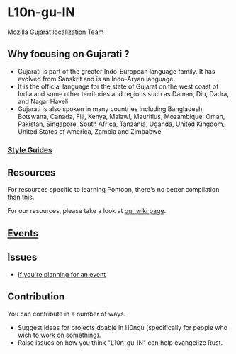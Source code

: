 # L10n-gu-IN
Mozilla Gujarat localization Team 

## **Why focusing on Gujarati ?**

* Gujarati is part of the greater Indo-European language family. It has evolved from Sanskrit and is an Indo-Aryan language.
* It is the official language for the state of Gujarat on the west coast of India and some other territories and regions such as Daman, Diu, Dadra, and Nagar Haveli.
* Gujarati is also spoken in many countries including Bangladesh, Botswana, Canada, Fiji, Kenya, Malawi, Mauritius, Mozambique, Oman, Pakistan, Singapore, South Africa, Tanzania, Uganda, United Kingdom, United States of America,     Zambia and Zimbabwe.

### [Style Guides](https://github.com/mozguj/L10n-gu-IN/tree/master/gu-IN) 

## Resources

For resources specific to learning Pontoon, there's no better compilation than [this](https://mozilla-l10n.github.io/localizer-documentation/tools/pontoon/).

For our resources, please take a look at [our wiki page](https://github.com/mozguj/L10n-gu-IN/wiki).

## [Events](https://github.com/mozguj/L10n-gu-IN/wiki/Events) 


## Issues

 - [If you're planning for an event](https://github.com/mozguj/L10n-gu-IN/issues/new?template=event.md)
 
 ## Contribution

You can contribute in a number of ways.

 * Suggest ideas for projects doable in l10ngu (specifically for people who wish to work on something).
 * Raise issues on how you think "L10n-gu-IN" can help evangelize Rust.

